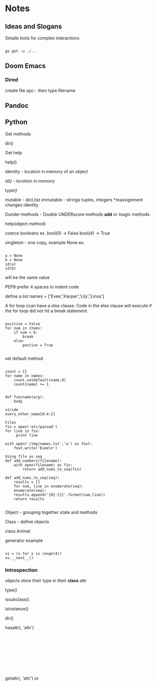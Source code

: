 # Notes

## Ideas and Slogans

Simple tools for complex interactions

```shell: 

go get -u ./...

```


## Doom Emacs

### Dired

create file spc-. then type filename

## Pandoc

## Python

Get methods

dir(<object>)

Get help

help(<object>)

identity - location in memory of an object

id(<var>) - location in memory

type(<var>)

mutable - dict,list
immutable - strings tuples, integers *reassignment changes identity

Dunder methods - Double UNDERscore methods __add__ or magic methods

help(object.method)

coerce booleans
ex.
bool(0) -> False
bool(4) -> True


singleton - one copy, example None
ex.
```python:

a = None
b = None
id(a)
id(b)

```

will be the same value

PEP8 prefer 4 spaces to indent code

define a list
names = ['Evee','Harper','Lily','Linus']

A for loop ccan have a else clause. Code in the else clause will execute if the for loop did not hit a break statement.

```python:
    
positive = False
for num in items:
    if num < 0:
        break
    else:
        postive = True
               
```
               
set default method

```python: 

count = {}
for name in names:
    count.setdefault(name,0)
	count[name] += 1
	

def funcname(arg):
    body
			   
stride
every_other_name[0:4:2]

Files
fin = open('etc/passwd')
for line in fin:
     print line
	 
with open('/tmp/names.txt','w') as fout:
    fout.write('Evee\n')
	
Using file as seq
def add_numbers(filename):
    with open(filename) as fin:
	    return add_nums_to_seq(fin)

def add_nums_to_seq(seq):
    results = []
    for num, line in enumerate(seq):
    enumerate(seq):
    results.append('{0}-{1}'.format(num,line))
    return results
               
```
               
Object - grouping together state and methods

Class - define objects 

class Animal
               
generator example

```python: 

xs = (x for x in range(4))
xs.__next__()

```

### Introspection

objects store their type in their __class__ attr

type()

issubclass()

isinstance()

dir()

hasattr(<object>, 'attr')

getattr(<object>, 'attr') or <object>.'attr' example a.denonminator

prefer EAFP easier to as for forgiveness

globals() - introspect the global namespace

globals()[foo] = 'bar' <-- globals dict IS the global namespace

locals() - introspect the local namespace

f-strings - PEP 498, ex. f"{name}"

inspect module :wqa



### Django

- start a project

django-admin startproject myproject

- run project

python manage.py runserver

- create a app

python manage.py startapp <app>

- show migrations

python manage.py showmigrations

- run all pending migrations

python manage.py migrate

- create migrations based on models

python manage.py makemigrations

- see a specific migration

python manage.py sqlmigrate <migration>

- misc

python manage.py createsuperuser


#### Meta





#### Files

settings.py - INSTALLED_APPS[] list of apps

urls.py - routing


## Terraform

### Blocks

block template:

```json
block_type label_one label_two {
    key = value
    embedded_block {
        key = value
    }
}
```


### object types:

- string
- number
- bool
- list
- map

### Keyword references

var.somevariable

local.someobject.somevar

module.someobject.somevar

### Provisioners

last resort prefer puppet,chef, ansible

local - executes on local server

remote - executes on remote server

can happen at creation or destruction

example file provisioner with heredoc syntax:

```json
provisioner "file" {
  content = <<EOF
access_key = 
secret_key = 
EOF
  destination = "/home/aws-user/.s3cfg"
}
```

### Resources

example random int

```json
resource "random_integer" "rand"{
    min = 10000
    max = 99999
}
```

### Functions

merge() - takes two maps and merges them.

 
### CLI

terraform init

terraform plan

terraform apply

### variables

precedence: env, file, command line

# Books

## Optionality 

Optionality = the right but not the obligation to take action.

Generating better options is more important thaant beinbg a perffect decision-maker.

We should think of tradeoffs as the enemy: then are massinvely time-cincuming;, and they make ud unhappy... we want to /make asa fee as we can get away with.

So the question if not what to cut. Our starting point is thta everything gets cut, and has to earn its way back into ciniseradriotn,


## Writing an Interpreter in Go by Thorsten Ball

parser - takes text and builds data structure that represents the input 

statements vs. expressions - expressions produce values and statements dont. 

lexer - reduces to tokens

ast - abstract syntax tree


## Mastering Bitcoin

transaction input and output - there will be a difference between them which is the miner fee

transactions form a chain 

users keys can unlock previous output in the chain proving ownership

change address - address of new and old user

UTXO - unspent transactions database

### Constructing a transaction

## (Ethereum Book)[https://github.com/ethereumbook/ethereumbook]

### EOA vs. Contract Accounts

Externally owned accounts are those that have a private key; having the private key means control over access to funds or contracts. 

A contract account has smart contract code, which a simple EOA can’t have. Furthermore, a contract account does not have a private key. Instead, it is owned (and controlled) by the logic of its smart contract code: the software program recorded on the Ethereum blockchain at the contract account’s creation and executed by the EVM.

account addresses are derived directly from private keys: a private key uniquely determines a single Ethereum address, also known as an account.

### Cryptography

There is no encryption as part of the Ethereum protocol—all messages that are sent as part of the operation of the Ethereum network can (necessarily) be read by everyone. As such, private keys are only used to create digital signatures for transaction authentication.

Starting with a private key in the form of a randomly generated number k, we multiply it by a predetermined point on the curve called the generator point G to produce another point somewhere else on the curve, which is the corresponding public key K:
K = k * G 

the generator point is always the same for all Ethereum users

Ethereum only uses uncompressed public keys; therefore the only prefix that is relevant is (hex) 04.

The test most commonly used for a hash function is the empty input. If you run the hash function with an empty string as input you should see the following results:

Keccak256("") =
  c5d2460186f7233c927e7db2dcc703c0e500b653ca82273b7bfad8045d85a470

SHA3("") =
  a7ffc6f8bf1ed76651c14756a061d662f580ff4de43b49fa82d80a4b80f8434a

Ethereum uses Keccak-256, even though it is often called SHA-3 in the code.

Ethereum addresses are unique identifiers that are derived from public keys or contracts using the Keccak-256 one-way hash function.


We use Keccak-256 to calculate the hash of this public key:

Keccak256(K) = 2a5bc342ed616b5ba5732269001d3f1ef827552ae1114027bd3ecf1f086ba0f9

Then we keep only the last 20 bytes (least significant bytes), which is our Ethereum address:

001d3f1ef827552ae1114027bd3ecf1f086ba0f9


### Wallet


### Transactions

A transaction is a serialized binary message that contains the following data:

Nonce

    A sequence number, issued by the originating EOA, used to prevent message replay

Gas price

    The amount of ether (in wei) that the originator is willing to pay for each unit of gas

Gas limit

    The maximum amount of gas the originator is willing to buy for this transaction

Recipient

    The destination Ethereum address

Value

    The amount of ether (in wei) to send to the destination

Data

    The variable-length binary data payload

v,r,s

    The three components of an ECDSA digital signature of the originating EOA

### Smart Contracts and Solidity

Computer programs

    Smart contracts are simply computer programs. The word “contract” has no legal meaning in this context.

Immutable

    Once deployed, the code of a smart contract cannot change. Unlike with traditional software, the only way to modify a smart contract is to deploy a new instance.

Deterministic

    The outcome of the execution of a smart contract is the same for everyone who runs it, given the context of the transaction that initiated its execution and the state of the Ethereum blockchain at the moment of execution.

EVM context

    Smart contracts operate with a very limited execution context. They can access their own state, the context of the transaction that called them, and some information about the most recent blocks.

Decentralized world computer

    The EVM runs as a local instance on every Ethereum node, but because all instances of the EVM operate on the same initial state and produce the same final state, the system as a whole operates as a single "world compute
    

#### Lifecycle

0x0    special contract creation address

contracts only run if they are called by a transaction

contracts are atomic 
